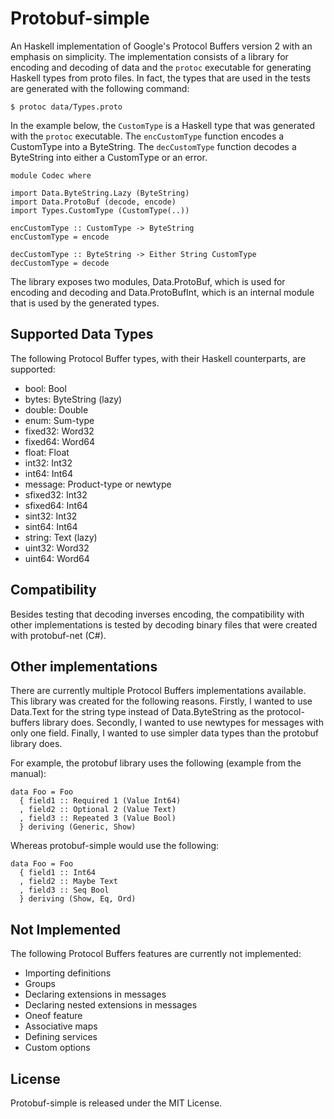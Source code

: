 # Protobuf-simple

An Haskell implementation of Google's Protocol Buffers version 2 with an
emphasis on simplicity. The implementation consists of a library for encoding
and decoding of data and the `protoc` executable for generating Haskell types
from proto files. In fact, the types that are used in the tests are generated
with the following command:

```
$ protoc data/Types.proto
```

In the example below, the `CustomType` is a Haskell type that was generated
with the `protoc` executable. The `encCustomType` function encodes a CustomType
into a ByteString. The `decCustomType` function decodes a ByteString into
either a CustomType or an error.

```
module Codec where

import Data.ByteString.Lazy (ByteString)
import Data.ProtoBuf (decode, encode)
import Types.CustomType (CustomType(..))

encCustomType :: CustomType -> ByteString
encCustomType = encode

decCustomType :: ByteString -> Either String CustomType
decCustomType = decode
```

The library exposes two modules, Data.ProtoBuf, which is used for encoding and
decoding and Data.ProtoBufInt, which is an internal module that is used by the
generated types.


## Supported Data Types

The following Protocol Buffer types, with their Haskell counterparts, are
supported:

- bool: Bool
- bytes: ByteString (lazy)
- double: Double
- enum: Sum-type
- fixed32: Word32
- fixed64: Word64
- float: Float
- int32: Int32
- int64: Int64
- message: Product-type or newtype
- sfixed32: Int32
- sfixed64: Int64
- sint32: Int32
- sint64: Int64
- string: Text (lazy)
- uint32: Word32
- uint64: Word64


## Compatibility

Besides testing that decoding inverses encoding, the compatibility with other
implementations is tested by decoding binary files that were created with
protobuf-net (C#).


## Other implementations

There are currently multiple Protocol Buffers implementations available. This
library was created for the following reasons. Firstly, I wanted to use
Data.Text for the string type instead of Data.ByteString as the
protocol-buffers library does. Secondly, I wanted to use newtypes for messages
with only one field. Finally, I wanted to use simpler data types than the
protobuf library does.

For example, the protobuf library uses the following (example from the manual):

```
data Foo = Foo
  { field1 :: Required 1 (Value Int64)
  , field2 :: Optional 2 (Value Text)
  , field3 :: Repeated 3 (Value Bool)
  } deriving (Generic, Show)
```

Whereas protobuf-simple would use the following:

```
data Foo = Foo
  { field1 :: Int64
  , field2 :: Maybe Text
  , field3 :: Seq Bool
  } deriving (Show, Eq, Ord)
```


## Not Implemented

The following Protocol Buffers features are currently not implemented:

- Importing definitions
- Groups
- Declaring extensions in messages
- Declaring nested extensions in messages
- Oneof feature
- Associative maps
- Defining services
- Custom options


## License

Protobuf-simple is released under the MIT License.

